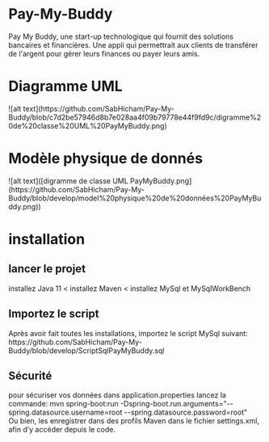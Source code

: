 <h1>Pay-My-Buddy</h1>
Pay My Buddy, une start-up technologique qui fournit des solutions bancaires et financières.
Une appli qui permettrait aux clients de transférer de l'argent pour gérer leurs finances ou payer leurs amis.
<h1>Diagramme UML</h1>
![alt text](https://github.com/SabHicham/Pay-My-Buddy/blob/c7d2be57946d8b7e028aa4f09b79778e44f9fd9c/digramme%20de%20classe%20UML%20PayMyBuddy.png)
<h1>Modèle physique de donnés</h1>
![alt text]([digramme de classe UML PayMyBuddy.png](https://github.com/SabHicham/Pay-My-Buddy/blob/develop/model%20physique%20de%20données%20PayMyBuddy.png))
<h1>installation</h1>
<h2>lancer le projet</h2>
installez Java 11
<
installez Maven
<
installez MySql et MySqlWorkBench
<h2>Importez le script</h2>
Après avoir fait toutes les installations, importez le script MySql suivant:
https://github.com/SabHicham/Pay-My-Buddy/blob/develop/ScriptSqlPayMyBuddy.sql

<h2>Sécurité</h2>
pour sécuriser vos données dans application.properties lancez la commande:
mvn spring-boot:run -Dspring-boot.run.arguments="--spring.datasource.username=root --spring.datasource.password=root"
</br>
Ou bien, les enregistrer dans des profils Maven dans le fichier settings.xml, afin d’y accéder depuis le code.

